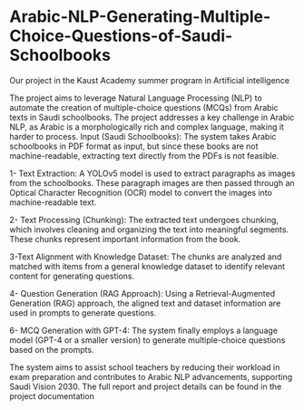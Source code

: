 # Arabic-NLP-Generating-Multiple-Choice-Questions-of-Saudi-Schoolbooks
Our project in the Kaust Academy summer program in Artificial intelligence

The project  aims to leverage Natural Language Processing (NLP) to automate the creation of multiple-choice questions (MCQs) from Arabic texts in Saudi schoolbooks. The project addresses a key challenge in Arabic NLP, as Arabic is a morphologically rich and complex language, making it harder to process.
Input (Saudi Schoolbooks): The system takes Arabic schoolbooks in PDF format as input, but since these books are not machine-readable, extracting text directly from the PDFs is not feasible.

1- Text Extraction: A YOLOv5 model is used to extract paragraphs as images from the schoolbooks. These paragraph images are then passed through an Optical Character Recognition (OCR) model to convert the images into machine-readable text.

2- Text Processing (Chunking): The extracted text undergoes chunking, which involves cleaning and organizing the text into meaningful segments. These chunks represent important information from the book.

3-Text Alignment with Knowledge Dataset: The chunks are analyzed and matched with items from a general knowledge dataset to identify relevant content for generating questions.

4- Question Generation (RAG Approach): Using a Retrieval-Augmented Generation (RAG) approach, the aligned text and dataset information are used in prompts to generate questions.

6- MCQ Generation with GPT-4: The system finally employs a language model (GPT-4 or a smaller version) to generate multiple-choice questions based on the prompts.

The system aims to assist school teachers by reducing their workload in exam preparation and contributes to Arabic NLP advancements, supporting Saudi Vision 2030. The full report and project details can be found in the project documentation
